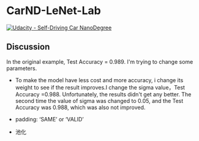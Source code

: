 # CarND-LeNet-Lab
[![Udacity - Self-Driving Car NanoDegree](https://s3.amazonaws.com/udacity-sdc/github/shield-carnd.svg)](http://www.udacity.com/drive)


## Discussion
In the original example, Test Accuracy = 0.989. I'm trying to change some parameters.

* To make the model have less cost and more accuracy, i change its weight to see if the result improves.I change the sigma value，Test Accuracy =0.988. Unfortunately, the results didn't get any better. The second time the value of sigma was changed to 0.05, and the Test Accuracy was 0.988, which was also not improved.

* padding: ‘SAME’ or ‘VALID’
 
 
 * 池化
